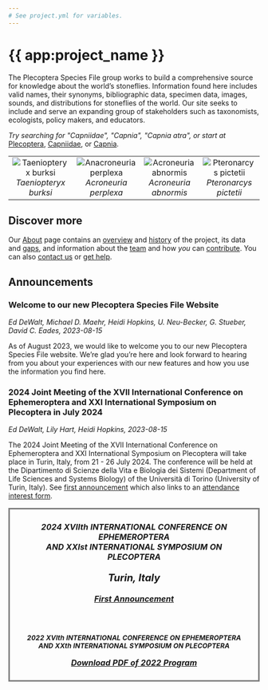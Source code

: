 ```yaml
---
# See project.yml for variables.
---
```


# {{ app:project_name }}

The Plecoptera Species File group works to build a comprehensive source for knowledge about the world’s stoneflies. Information found here includes valid names, their synonyms, bibliographic data, specimen data, images, sounds, and distributions for stoneflies of the world. Our site seeks to include and serve an expanding group of stakeholders such as taxonomists, ecologists, policy makers, and educators.

<autocomplete-otu class="w-80 place-content-center" placeholder="Search by taxon name"/>

_Try searching for "Capniidae", "Capnia", "Capnia atra", or start at_ [Plecoptera](/otus/890815/overview), [Capniidae](/otus/892673/overview), or [Capnia](/otus/892761/overview).

<!-- _Try searching for species _[Capnia atra](http://plecoptera.speciesfile.org/Common/basic/Taxa.aspx?TaxonNameID=1154625)_, or start at_ Family _[Capniidae](http://plecoptera.speciesfile.org/Common/basic/Taxa.aspx?TaxonNameID=1154419),_  or Genus _[Capnia](http://plecoptera.speciesfile.org/Common/basic/Taxa.aspx?TaxonNameID=1154510)._ -->

<table style="text-align: center;">
  <tbody>
    <tr style="v-align: bottom;">
      <td>
        <img 
          alt="Taeniopteryx burksi"
          src="https://sfg.taxonworks.org/s/v50h1y"
          style="border-style: none;"><br>
          <RouterLink :to="{ name: 'otus-id', params: { id: 893674 } }">
            <i>Taeniopteryx burksi</i>
          </RouterLink>
      </td>
      <td>
        <img 
          alt="Anacroneuria perplexa"
          src="https://sfg.taxonworks.org/s/xdrwcf"
          style="border-style: none;"><br>
          <RouterLink :to="{ name: 'otus-id', params: { id: 895443 } }">
            <i>Acroneuria perplexa</i>
          </RouterLink>
      </td>
      <td>
        <img 
          alt="Acroneuria abnormis"
          src="https://sfg.taxonworks.org/s/58hmf8"
          style="border-style: none;"><br>
        <RouterLink :to="{ name: 'otus-id', params: { id: 895760 } }">
          <i>Acroneuria abnormis</i>
        </RouterLink>
      </td>
      <td>
        <img
          alt="Pteronarcys pictetii"
          src="https://sfg.taxonworks.org/s/n3q58p"
          style="border-style: none;"><br>
        <RouterLink :to="{ name: 'otus-id', params: { id: 896854 } }">
          <i>Pteronarcys pictetii</i>
        </RouterLink>
      </td>
    </tr>
  </tbody>
</table>

## Discover more

Our [About](about) page contains an [overview](about#overview) and [history](about#history) of the project, its data and [gaps](about#gaps-as-opportunity),<D-r> and information about the [team](about#team) and how _you_ can [contribute](about#contribute). You can also [contact us](about#contribute) or [get help](about#contribute-or-get-help).

## Announcements

### Welcome to our new Plecoptera Species File Website

_Ed DeWalt, Michael D. Maehr, Heidi Hopkins, U. Neu-Becker, G. Stueber, David C. Eades, 2023-08-15_

<p>As of August 2023, we would like to welcome you to our new Plecoptera Species File website. We’re glad you’re here and look forward to hearing from you about your experiences with our new features and how you use the information you find here.
</p>

### 2024 Joint Meeting of the XVII International Conference on Ephemeroptera and XXI International Symposium on Plecoptera in July 2024

_Ed DeWalt, Lily Hart, Heidi Hopkins, 2023-08-15_

The 2024 Joint Meeting of the XVII International Conference on Ephemeroptera and XXI International Symposium on Plecoptera will take place in Turin, Italy, from 21 - 26 July 2024. The conference will be held at the Dipartimento di Scienze della Vita e Biologia dei Sistemi (Department of Life Sciences and Systems Biology) of the Università di Torino (University of Turin, Italy). See [first announcement](http://plecoptera.speciesfile.org/HomePage/Plecoptera/First_Announcement_IJM_2024.pdf) which also links to an [attendance interest form](https://docs.google.com/forms/d/e/1FAIpQLSeAkvGvVhZbO4XUyVFzF7b0EU44rH4nOniYMqsc7BQWN03ELg/viewform).

<table>
    <tbody>
        <tr>
            <td
                style="vertical-align: text-top; text-align: center; border-style: solid; border-color: Gray; padding: 25px">
                <span class="darkgreen" style="font-weight: bold; font-style: italic;">
                    2024 XVIIth INTERNATIONAL CONFERENCE ON EPHEMEROPTERA<br>
                    AND XXIst INTERNATIONAL SYMPOSIUM ON PLECOPTERA<br><br>
                    <font style="font-size: 15pt">Turin, Italy</font><br><br>
                    <a href="http://plecoptera.archive.speciesfile.org/HomePage/Plecoptera/First_Announcement_IJM_2024.pdf" target="_blank">First Announcement</a><br><br>
                    <br><br>
                    <font style="font-size: 10pt">
                        2022 XVIth INTERNATIONAL CONFERENCE ON EPHEMEROPTERA<br>
                        AND XXth INTERNATIONAL SYMPOSIUM ON PLECOPTERA<br><br></font>
                    <a href="http://plecoptera.archive.speciesfile.org/HomePage/Plecoptera/MF_SF 2022 Program and Schedule.pdf" target="naps">Download PDF of 2022 Program</a>
                </span>
            </td>
        </tr>
    </tbody>
</table>

